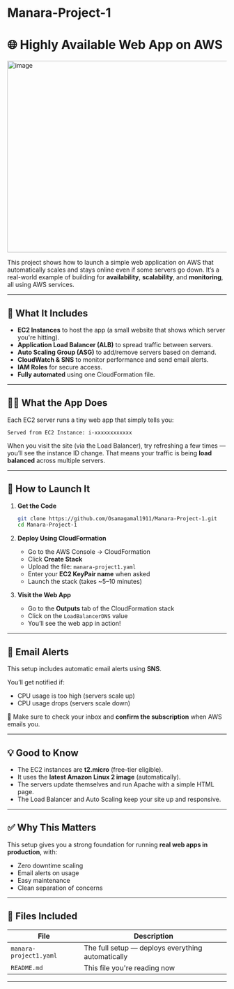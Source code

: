 # Manara-Project-1
# 🌐 Highly Available Web App on AWS

<img width="652" height="439" alt="image" src="https://github.com/user-attachments/assets/e77af45c-5c07-4666-a3bd-4f7fac8843c8" />



This project shows how to launch a simple web application on AWS that automatically scales and stays online even if some servers go down. It’s a real-world example of building for **availability**, **scalability**, and **monitoring**, all using AWS services.

---

## 🧰 What It Includes

- **EC2 Instances** to host the app (a small website that shows which server you're hitting).
- **Application Load Balancer (ALB)** to spread traffic between servers.
- **Auto Scaling Group (ASG)** to add/remove servers based on demand.
- **CloudWatch & SNS** to monitor performance and send email alerts.
- **IAM Roles** for secure access.
- **Fully automated** using one CloudFormation file.

---

## 👨‍💻 What the App Does

Each EC2 server runs a tiny web app that simply tells you:

```
Served from EC2 Instance: i-xxxxxxxxxxxx
```

When you visit the site (via the Load Balancer), try refreshing a few times — you’ll see the instance ID change. That means your traffic is being **load balanced** across multiple servers.

---

## 🚀 How to Launch It

1. **Get the Code**
   ```bash
   git clone https://github.com/Osamagamal1911/Manara-Project-1.git
   cd Manara-Project-1
   ```

2. **Deploy Using CloudFormation**
   - Go to the AWS Console → CloudFormation
   - Click **Create Stack**
   - Upload the file: `manara-project1.yaml`
   - Enter your **EC2 KeyPair name** when asked
   - Launch the stack (takes ~5–10 minutes)

3. **Visit the Web App**
   - Go to the **Outputs** tab of the CloudFormation stack
   - Click on the `LoadBalancerDNS` value
   - You’ll see the web app in action!

---

## 🔔 Email Alerts

This setup includes automatic email alerts using **SNS**.

You’ll get notified if:
- CPU usage is too high (servers scale up)
- CPU usage drops (servers scale down)

📩 Make sure to check your inbox and **confirm the subscription** when AWS emails you.

---

## 💡 Good to Know

- The EC2 instances are **t2.micro** (free-tier eligible).
- It uses the **latest Amazon Linux 2 image** (automatically).
- The servers update themselves and run Apache with a simple HTML page.
- The Load Balancer and Auto Scaling keep your site up and responsive.

---

## ✅ Why This Matters

This setup gives you a strong foundation for running **real web apps in production**, with:

- Zero downtime scaling  
- Email alerts on usage  
- Easy maintenance  
- Clean separation of concerns

---

## 📁 Files Included

| File                        | Description                                   |
|-----------------------------|-----------------------------------------------|
| `manara-project1.yaml` | The full setup — deploys everything automatically |
| `README.md`                | This file you're reading now                  |

---


